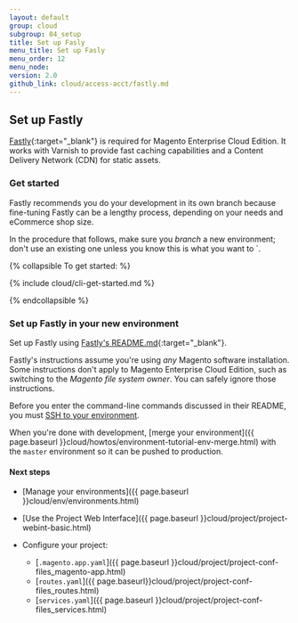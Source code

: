 ```yaml
---
layout: default
group: cloud
subgroup: 04_setup
title: Set up Fasly
menu_title: Set up Fasly
menu_order: 12
menu_node: 
version: 2.0
github_link: cloud/access-acct/fastly.md
---
```



## Set up Fastly
[Fastly](https://www.fastly.com/why-fastly){:target="_blank"} is required for Magento Enterprise Cloud Edition. It works with Varnish to provide fast caching capabilities and a Content Delivery Network (CDN) for static assets.

### Get started
Fastly recommends you do your development in its own branch because fine-tuning Fastly can be a lengthy process, depending on your needs and eCommerce shop size.

In the procedure that follows, make sure you *branch* a new environment; don't use an existing one unless you know this is what you want to `.

{% collapsible To get started: %}

{% include cloud/cli-get-started.md %}

{% endcollapsible %}

### Set up Fastly in your new environment
Set up Fastly using [Fastly's README.md](https://github.com/fastly/fastly-magento2/blob/master/README.md){:target="_blank"}.

<div class="bs-callout bs-callout-info" id="info">
  <p>Fastly's instructions assume you're using <em>any</em> Magento software installation. Some instructions don't apply to Magento Enterprise Cloud Edition, such as switching to the <em>Magento file system owner</em>. You can safely ignore those instructions.</p>
  <p>Before you enter the command-line commands discussed in their README, you must <a href="{{ page.baseurl }}cloud/env/environments-start.html#env-start-ssh">SSH to your environment</a>.</p>
</div>

When you're done with development, [merge your environment]({{ page.baseurl }}cloud/howtos/environment-tutorial-env-merge.html) with the `master` environment so it can be pushed to production.

#### Next steps
*   [Manage your environments]({{ page.baseurl }}cloud/env/environments.html)
*   [Use the Project Web Interface]({{ page.baseurl }}cloud/project/project-webint-basic.html)
*   Configure your project:

    *   [`.magento.app.yaml`]({{ page.baseurl }}cloud/project/project-conf-files_magento-app.html)
    *   [`routes.yaml`]({{ page.baseurl}}cloud/project/project-conf-files_routes.html)
    *   [`services.yaml`]({{ page.baseurl }}cloud/project/project-conf-files_services.html)


